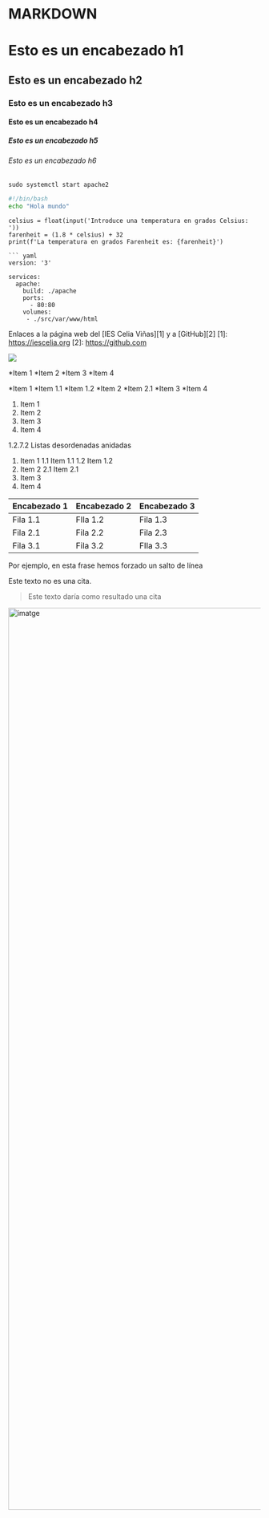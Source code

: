 # MARKDOWN
# Esto es un encabezado h1
## Esto es un encabezado h2
### Esto es un encabezado h3
#### Esto es un encabezado h4
##### Esto es un encabezado h5
###### Esto es un encabezado h6

```
sudo systemctl start apache2
```

```bash
#!/bin/bash
echo "Hola mundo"
```

``` phyton
celsius = float(input('Introduce una temperatura en grados Celsius: '))
farenheit = (1.8 * celsius) + 32
print(f'La temperatura en grados Farenheit es: {farenheit}')

``` yaml
version: '3'

services:
  apache:
    build: ./apache
    ports:
      - 80:80
    volumes:
     - ./src/var/www/html
```

Enlaces a la página web del [IES Celia Viñas][1] y a [GitHub][2] 
[1]: https://iescelia.org
[2]: https://github.com

![](https://iescelia.org/web/wp-content/uploads/2012/05/iescelia_1950.jpg)

*Item 1
*Item 2
*Item 3
*Item 4

*Item 1
  *Item 1.1
  *Item 1.2
*Item 2
  *Item 2.1
*Item 3
*Item 4

1. Item 1
2. Item 2
3. Item 3
4. Item 4

1.2.7.2 Listas desordenadas anidadas

1. Item 1
  1.1 Item 1.1
  1.2 Item 1.2
2. Item 2
  2.1 Item 2.1
3. Item 3
4. Item 4

| Encabezado 1 | Encabezado 2 | Encabezado 3 
| --- | --- | --- 
| Fila 1.1 | FIla 1.2 | Fila 1.3
| Fila 2.1 | Fila 2.2 | Fila 2.3
| Fila 3.1 | Fila 3.2 | FIla 3.3

Por ejemplo, en esta frase 
hemos forzado un salto de línea


Este texto no es una cita.
> Este texto daría como resultado una cita


<img width="1800" height="1800" alt="imatge" src="https://github.com/user-attachments/assets/8b001d85-40ff-48ee-887b-2934795bfa90" />

